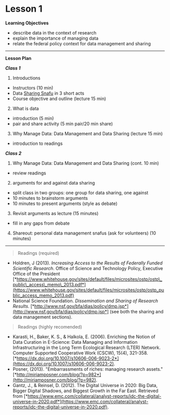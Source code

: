 Lesson 1  
========

**Learning Objectives**
- describe data in the context of research
- explain the importance of managing data
- relate the federal policy context for data management and sharing

---

**Lesson Plan**  

*__Class 1__*  

1. Introductions  
 - Instructors (10 min)  
 - Data [Sharing Snafu](https://www.youtube.com/watch?v=N2zK3sAtr-4) in 3 short acts  
 - Course objective and outline (lecture 15 min)  

2. What is data  
 - introduction (5 min)  
 - pair and share activity (5 min pair/20 min share)  

3. Why Manage Data: Data Management and Data Sharing (lecture 15 min)  
 - introduction to readings  

*__Class 2__*  

1. Why Manage Data: Data Management and Data Sharing (cont. 10 min)  
 - review readings  

2. arguments for and against data sharing  
 - split class in two groups: one group for data sharing, one against
 - 10 minutes to brainstorm arguments
 - 10 minutes to present arguments (style as debate)  

3. Revisit arguments as lecture (15 minutes)
 - fill in any gaps from debate  

4. Shareout: personal data management snafus (ask for volunteers) (10 minutes)  

---

> Readings (required)

 - Holdren, J (2013). *Increasing Access to the Results of Federally Funded Scientific Research*. Office of Science and Technology Policy, Executive Office of the President [*https://www.whitehouse.gov/sites/default/files/microsites/ostp/ostp\_public\_access\_memo\_2013.pdf*](https://www.whitehouse.gov/sites/default/files/microsites/ostp/ostp_public_access_memo_2013.pdf)
 - National Science Foundation. *Dissemination and Sharing of Research Results*. [*http://www.nsf.gov/bfa/dias/policy/dmp.jsp*](http://www.nsf.gov/bfa/dias/policy/dmp.jsp*] (see both the sharing and data management sections).  

> Readings (highly recomended)

 - Karasti, H., Baker, K. S., & Halkola, E. (2006). Enriching the Notion of Data Curation in E-Science: Data Managing and Information Infrastructuring in the Long Term Ecological Research (LTER) Network. Computer Supported Cooperative Work (CSCW), 15(4), 321-358. [*https://dx.doi.org/10.1007/s10606-006-9023-2*](https://dx.doi.org/10.1007/s10606-006-9023-2).
 - Posner, (2013). "Embarrassments of riches: managing research assets." [*http://miriamposner.com/blog/?p=982*](http://miriamposner.com/blog/?p=982).
 - Gantz, J., & Reinsel, D. (2012). The Digital Universe in 2020: Big Data, Bigger Digital Shadows, and Biggest Growth in the Far East. Retrieved from [*https://www.emc.com/collateral/analyst-reports/idc-the-digital-universe-in-2020.pdf*](https://www.emc.com/collateral/analyst-reports/idc-the-digital-universe-in-2020.pdf).

